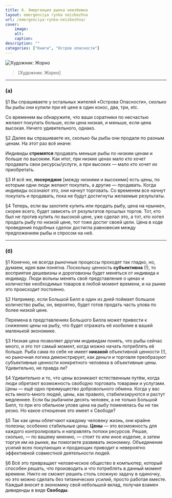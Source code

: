 ```yaml
---
title: 6. Эмергенция рынка неизбежна
layout: emergenciya rynka neizbezhna
url: /emergenciya-rynka-neizbezhna/
cover:
    image:
    alt: 
    caption: 
description: ""
categories: ["Книги", "Остров опасности"]
---
```


![Художник: Жорно](/img/books/antologiya-anarho-kapitalizma/2.jpg "")
>[Художник: Жорно]

-----

### <h3>(а)</h3>

§1 Вы спрашиваете у остальных жителей «Острова Опасности», сколько бы рыбы они купили при её цене в один кокос, два, три, etc.

Со временем вы обнаружите, что ваши соратники по несчастью желают покупать больше, если цена низкая, и меньше, если цена высокая. Ничего удивительного, однако.

§2 Далее вы спрашиваете их, сколько бы рыбы они продали по разным ценам. На этот раз всё иначе:

Индивиды **стремятся** продавать меньше рыбы по низким ценам и больше по высоким. Как итог, при низких ценах мало кто хочет продавать свои ресурсы/услуги, а при высоких — мало кто хочет их приобретать.

§3 И всё же, **посередине** [между низкими и высокими] есть цены, по которым одни люди желают покупать, а другие — продавать. Когда индивиды осозна́ют это, они начнут торговать. Со временем все начнут покупать и продавать, пока не будут достигнуты желаемые результаты.

§4 Теперь, если вы захотите купить или продать рыбу, цена на «рынке», скорее всего, будет зависеть от результатов прошлых торгов. Тот, кто был не против купить по высокой цене, уже сделал это, а тот, кто хотел продать рыбу по низкой цене, тот тоже достиг своей цели. Цена в ходе проведения подобных сделок достигла равновесия между предложением рыбы и спросом на неё.

-----

### <h3>(б)</h3>

§1 Конечно, не всегда рыночные процессы проходят так гладко, но, думаем, идея вам понятна. Поскольку ценность **субъективна** (!), то восприятие дешевизны и дороговизны будет меняться от индивида к индивиду. Люди вольны менять своё представление о ценах и количестве необходимых товаров в любой момент времени, и на рынке это происходит постоянно.

§2 Например, если Большой Билл в один из дней поймает большое количество рыбы, он, вероятно, будет готов продать часть улова по более низкой цене.

Перемена в представлениях Большого Билла может привести к снижению цены на рыбу, что будет отражать её изобилие в вашей маленькой экономике.

§3 Низкая цена позволяет другим индивидам понять, что рыбы сейчас много, и это тот самый момент, когда можно начать потреблять её больше. Рыба сама по себе не имеет **никакой** объективной ценности (!), но рыночная логика демонстрирует, как деньги и торговля преобразуют субъективные ценности конкретного человека в объективные цены. Удивительно, не правда ли?

§4 Удивительно и то, что цены возникают естественным путём, когда люди обретают возможность свободно торговать товарами и услугами. Цены — ещё одно преимущество добровольного обмена. Когда у вас есть много-много людей, цены, как правило, стабилизируются и растут медленнее. Если бы рыбачили десять человек, а не только Большой Билл, то при его обильном улове цена на рыбу поменялась бы не так резко. Но какое отношение это имеет к Свободе?

§5 Так как цены облегчают каждому человеку жизнь, они крайне полезны; особенно стабильные цены. **Цены** — это возможность для каждого контролировать и направлять потоки ресурсов. Решая, сколько, — по вашему мнению, — стоит то или иное изделие, а затем торгуя им на рынке, вы помогаете развивать экономику. Объединение усилий всех покупающих и продающих приводит к невероятно эффективной совместной деятельности людей.

§6 Всё это превращает человеческое общество в компьютер, который способен решать, что производить и что потреблять в данный момент времени. Никто не сможет решить столь сложную задачу в одиночку, но это можно сделать без титанических усилий, просто работая вместе. Каждый вносит в экономику свой небольшой вклад, получая взамен дивиденды в виде **Свободы**.